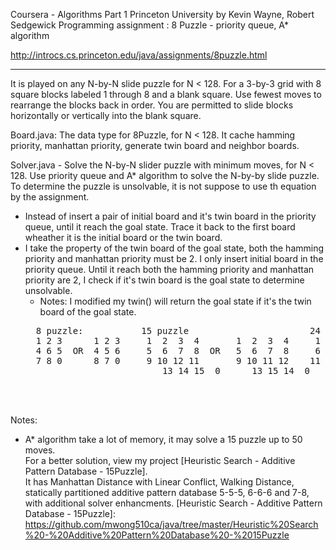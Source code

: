 Coursera  - Algorithms Part 1 Princeton University by Kevin Wayne, Robert Sedgewick
Programming assignment : 8 Puzzle - priority queue, A* algorithm

http://introcs.cs.princeton.edu/java/assignments/8puzzle.html

---

It is played on any N-by-N slide puzzle for N < 128.  For a 3-by-3 grid with 8 square blocks labeled 1 through 8 and a blank square. Use fewest moves to rearrange the blocks back in order.  You are permitted to slide blocks horizontally or vertically into the blank square. 

Board.java: The data type for 8Puzzle, for N < 128. 
It cache hamming priority, manhattan priority, generate twin board and neighbor boards.

Solver.java - Solve the N-by-N slider puzzle with minimum moves, for N < 128.
Use priority queue and A* algorithm to solve the N-by-by slide puzzle.  
To determine the puzzle is unsolvable, it is not suppose to use th equation by the assignment.  
* Instead of insert a pair of initial board and it's twin board in the priority queue, until it reach the goal state.  Trace it back to the first board wheather it is the initial board or the twin board. 
* I take the property of the twin board of the goal state, both the hamming priority and manhattan priority must be 2.  I only insert initial board in the priority queue.  Until it reach both the hamming priority and manhattan priority are 2, I check if it's twin board is the goal state to determine unsolvable.
    * Notes: I modified my twin() will return the goal state if it's the twin board of the goal state.
    <pre>
    8 puzzle:           15 puzzle                       24 puzzle                       
    1 2 3      1 2 3     1  2  3  4       1  2  3  4     1  2  3  4  5       1  2  3  4  5
    4 6 5  OR  4 5 6     5  6  7  8  OR   5  6  7  8     6  7  8  9 10  OR   6  7  8  9 10
    7 8 0      8 7 0     9 10 12 11       9 10 11 12    11 12 13 14 15      11 12 13 14 15
                            13 14 15  0      13 15 14  0    16 17 18 20 19      16 17 18 19 20
                                                            21 22 23 24  0      21 22 24 23  0

    </pre> 
    
Notes:  
* A* algorithm take a lot of memory, it may solve a 15 puzzle up to 50 moves.  
For a better solution, view my project [Heuristic Search - Additive Pattern Database - 15Puzzle].  
It has Manhattan Distance with Linear Conflict, Walking Distance, statically partitioned additive pattern database 5-5-5, 6-6-6 and 7-8, with additional solver enhancments.
[Heuristic Search - Additive Pattern Database - 15Puzzle]: https://github.com/mwong510ca/java/tree/master/Heuristic%20Search%20-%20Additive%20Pattern%20Database%20-%2015Puzzle
